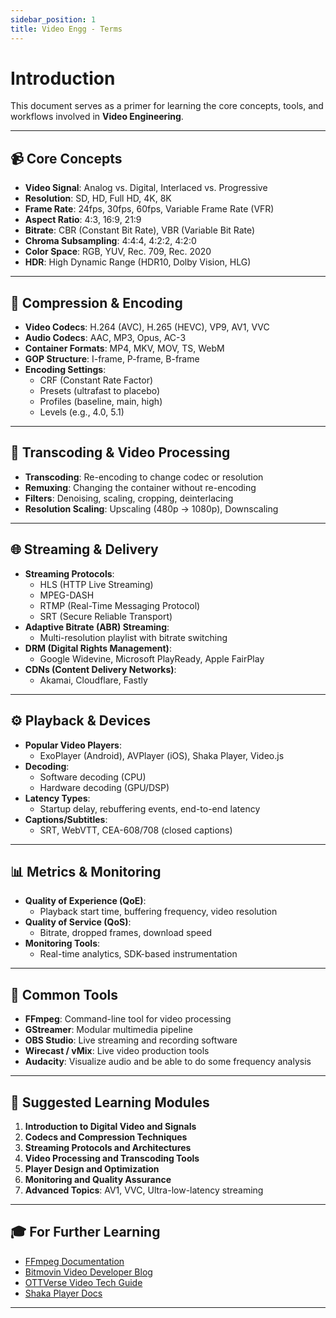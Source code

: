 ```yaml
---
sidebar_position: 1
title: Video Engg - Terms
---
```


# Introduction

This document serves as a primer for learning the core concepts, tools, and workflows involved in **Video Engineering**.

---

## 📹 Core Concepts

- **Video Signal**: Analog vs. Digital, Interlaced vs. Progressive
- **Resolution**: SD, HD, Full HD, 4K, 8K
- **Frame Rate**: 24fps, 30fps, 60fps, Variable Frame Rate (VFR)
- **Aspect Ratio**: 4:3, 16:9, 21:9
- **Bitrate**: CBR (Constant Bit Rate), VBR (Variable Bit Rate)
- **Chroma Subsampling**: 4:4:4, 4:2:2, 4:2:0
- **Color Space**: RGB, YUV, Rec. 709, Rec. 2020
- **HDR**: High Dynamic Range (HDR10, Dolby Vision, HLG)

---

## 🧪 Compression & Encoding

- **Video Codecs**: H.264 (AVC), H.265 (HEVC), VP9, AV1, VVC
- **Audio Codecs**: AAC, MP3, Opus, AC-3
- **Container Formats**: MP4, MKV, MOV, TS, WebM
- **GOP Structure**: I-frame, P-frame, B-frame
- **Encoding Settings**:
  - CRF (Constant Rate Factor)
  - Presets (ultrafast to placebo)
  - Profiles (baseline, main, high)
  - Levels (e.g., 4.0, 5.1)

---

## 🔁 Transcoding & Video Processing

- **Transcoding**: Re-encoding to change codec or resolution
- **Remuxing**: Changing the container without re-encoding
- **Filters**: Denoising, scaling, cropping, deinterlacing
- **Resolution Scaling**: Upscaling (480p → 1080p), Downscaling

---

## 🌐 Streaming & Delivery

- **Streaming Protocols**:
  - HLS (HTTP Live Streaming)
  - MPEG-DASH
  - RTMP (Real-Time Messaging Protocol)
  - SRT (Secure Reliable Transport)
- **Adaptive Bitrate (ABR) Streaming**:
  - Multi-resolution playlist with bitrate switching
- **DRM (Digital Rights Management)**:
  - Google Widevine, Microsoft PlayReady, Apple FairPlay
- **CDNs (Content Delivery Networks)**:
  - Akamai, Cloudflare, Fastly

---

## ⚙️ Playback & Devices

- **Popular Video Players**:
  - ExoPlayer (Android), AVPlayer (iOS), Shaka Player, Video.js
- **Decoding**:
  - Software decoding (CPU)
  - Hardware decoding (GPU/DSP)
- **Latency Types**:
  - Startup delay, rebuffering events, end-to-end latency
- **Captions/Subtitles**:
  - SRT, WebVTT, CEA-608/708 (closed captions)

---

## 📊 Metrics & Monitoring

- **Quality of Experience (QoE)**:
  - Playback start time, buffering frequency, video resolution
- **Quality of Service (QoS)**:
  - Bitrate, dropped frames, download speed
- **Monitoring Tools**:
  - Real-time analytics, SDK-based instrumentation

---

## 🧰 Common Tools

- **FFmpeg**: Command-line tool for video processing
- **GStreamer**: Modular multimedia pipeline
- **OBS Studio**: Live streaming and recording software
- **Wirecast / vMix**: Live video production tools
- **Audacity**: Visualize audio and be able to do some frequency analysis

---

## 🧭 Suggested Learning Modules

1. **Introduction to Digital Video and Signals**
2. **Codecs and Compression Techniques**
3. **Streaming Protocols and Architectures**
4. **Video Processing and Transcoding Tools**
5. **Player Design and Optimization**
6. **Monitoring and Quality Assurance**
7. **Advanced Topics**: AV1, VVC, Ultra-low-latency streaming

---

## 🎓 For Further Learning

- [FFmpeg Documentation](https://ffmpeg.org/documentation.html)
- [Bitmovin Video Developer Blog](https://bitmovin.com/video-developer-blog/)
- [OTTVerse Video Tech Guide](https://ottverse.com/)
- [Shaka Player Docs](https://shaka-player-demo.appspot.com/docs/api/)

---
